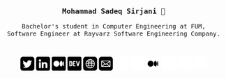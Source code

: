 <div align='center'>

<h3><samp><strong>Mohammad Sadeq Sirjani</strong> 👋 </samp></h3>

<p> <samp>Bachelor's student in Computer Engineering at FUM, <br> Software Engineer at Rayvarz Software Engineering Company. </samp></p>

  <br>
  
[![](img/twitter.png)](https://twitter.com/msadeqsirjani/#gh-light-mode-only)
[![](img/linkedin.png)](https://www.linkedin.com/in/msadeqsirjani/#gh-light-mode-only)
[![](img/medium.png)](https://msadeqsirjani.medium.com/#gh-light-mode-only)
[![](img/dev.png)](https://dev.to/msadeqsirjani/#gh-light-mode-only)
[![](img/web.png)](https://msadeqsirjani.github.io/#gh-light-mode-only)
[![](img/mail.png)](mailto:m.sadeq.sirjani@gmail.com/#gh-light-mode-only)
[![](img/twitter-light.png)](https://twitter.com/msadeqsirjani/#gh-dark-mode-only)
[![](img/linkedin-light.png)](https://www.linkedin.com/in/msadeqsirjani//#gh-dark-mode-only)
[![](img/medium-light.png)](https://msadeqsirjani.medium.com/#gh-dark-mode-only)
[![](img/dev-light.png)](https://dev.to/msadeqsirjani/#gh-dark-mode-only)
[![](img/web-light.png)](https://msadeqsirjani.github.io/#gh-dark-mode-only)
[![](img/mail-light.png)](mailto:m.sadeq.sirjani@gmail.com/#gh-dark-mode-only)

</div>

